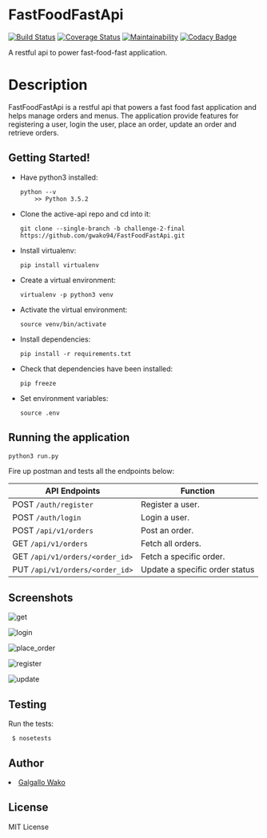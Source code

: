 # FastFoodFastApi
[![Build Status](https://travis-ci.org/gwako94/FastFoodFastApi.svg?branch=develop)](https://travis-ci.org/gwako94/FastFoodFastApi)
[![Coverage Status](https://coveralls.io/repos/github/gwako94/FastFoodFastApi/badge.svg?branch=develop)](https://coveralls.io/github/gwako94/FastFoodFastApi?branch=develop)
[![Maintainability](https://api.codeclimate.com/v1/badges/3760e59fbf8a5ee9a086/maintainability)](https://codeclimate.com/github/gwako94/FastFoodFastApi/maintainability)
[![Codacy Badge](https://api.codacy.com/project/badge/Grade/1720c0bcd2874ac5a384e1b2e1ba471a)](https://www.codacy.com/app/gwako94/FastFoodFastApi?utm_source=github.com&amp;utm_medium=referral&amp;utm_content=gwako94/FastFoodFastApi&amp;utm_campaign=Badge_Grade)

A restful api to power fast-food-fast application.

<h1>Description</h1>
FastFoodFastApi is a restful api that powers a fast food fast application and helps manage
orders and menus. The application provide features for registering a user, login the user, place an order,
update an order and retrieve orders.

<h2>Getting Started!</h2>
<ul>
  <li><p>Have python3 installed:</p><pre><code>python --v
    >> Python 3.5.2</code></pre></li>
  <li><p>Clone the active-api repo and cd into it:</p><code>git clone --single-branch -b challenge-2-final  https://github.com/gwako94/FastFoodFastApi.git</code></pre>         </li>
  <li><p>Install virtualenv:</p><pre><code>pip install virtualenv</code></pre></li>
  <li><p>Create a virtual environment:</p><pre><code>virtualenv -p python3 venv</code></pre></li>
   <li><p>Activate the virtual environment:</p><pre><code>source venv/bin/activate</code></pre></li>
  <li><p>Install dependencies:</p><pre><code>pip install -r requirements.txt</code></pre></li>
  <li><p>Check that dependencies have been installed:</p><pre><code>pip freeze</code></pre></li>
   <li><p>Set environment variables:</p><pre><code>source .env</code></pre></li>

</ul>

<h2>Running the application</h2>
<p><pre><code>python3 run.py</code></pre></p>
<p>Fire up postman and tests all the endpoints below:</p>
<table>
  <thead>
      <tr>
          <th><strong>API Endpoints</strong></th>
          <th><strong>Function</strong></th>
      </tr>
    </thead>
  <tbody>
      <tr>
          <td>POST <code>/auth/register</code></td>
          <td>Register a user.</td>
      </tr>
      <tr>
          <td>POST <code>/auth/login</code></td>
          <td>Login a user.</td>
      </tr>
      <tr>
          <td>POST  <code>/api/v1/orders</code></td>
          <td>Post an order.</td>
      </tr>
      <tr>
          <td>GET <code>/api/v1/orders</code></td>
          <td>Fetch all orders.</td>
      </tr>
      <tr>
          <td>GET <code>/api/v1/orders/&lt;order_id&gt;</code></td>
          <td>Fetch a specific order.</td>
      </tr>
      <tr>
          <td>PUT <code>/api/v1/orders/&lt;order_id&gt;</code></td>
          <td>Update a specific order status</td>
      </tr>
  </tbody>
</table>
<h2>Screenshots</h2>

![get](https://user-images.githubusercontent.com/25703581/46033612-4caae480-c107-11e8-9d5c-b8ff68731e95.png)

![login](https://user-images.githubusercontent.com/25703581/46033613-4ddc1180-c107-11e8-9f31-06250c00fe8b.png)

![place_order](https://user-images.githubusercontent.com/25703581/46033614-4ddc1180-c107-11e8-848b-d4f52f126cd5.png)

![register](https://user-images.githubusercontent.com/25703581/46033618-4ddc1180-c107-11e8-8cfa-c191026debe4.png)

![update](https://user-images.githubusercontent.com/25703581/46033619-4e74a800-c107-11e8-9105-be04708e04d9.png)

<h2>Testing</h2>
<p>Run the tests: </p>
<pre><code> $ nosetests </code></pre>

<h2>Author</h2>
  <li><a href="https://github.com/gwako94">Galgallo Wako</a></li>
  
<h2>License</h2>
  <p>MIT License<p>


